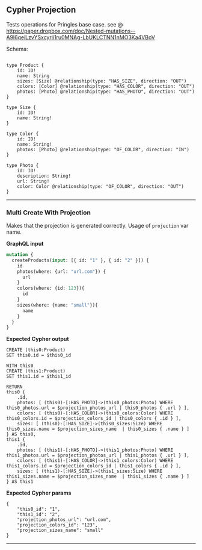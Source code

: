 ## Cypher Projection

Tests operations for Pringles base case. see @ https://paper.dropbox.com/doc/Nested-mutations--A9l6qeiLzvYSxcyrii1ru0MNAg-LbUKLCTNN1nMO3Ka4VBoV

Schema:

```schema

type Product {
    id: ID!
    name: String
    sizes: [Size] @relationship(type: "HAS_SIZE", direction: "OUT")
    colors: [Color] @relationship(type: "HAS_COLOR", direction: "OUT")
    photos: [Photo] @relationship(type: "HAS_PHOTO", direction: "OUT")
}

type Size {
    id: ID!
    name: String!
}

type Color {
    id: ID!
    name: String!
    photos: [Photo] @relationship(type: "OF_COLOR", direction: "IN")
}

type Photo {
    id: ID!
    description: String!
    url: String!
    color: Color @relationship(type: "OF_COLOR", direction: "OUT")
}
```

---

### Multi Create With Projection

Makes that the projection is generated correctly. Usage of `projection` var name.

**GraphQL input**

```graphql
mutation {
  createProducts(input: [{ id: "1" }, { id: "2" }]) {
    id
    photos(where: {url: "url.com"}) {
      url
    }
    colors(where: {id: 123}){
      id
    }
    sizes(where: {name: "small"}){
      name
    }
  }
}
```

**Expected Cypher output**

```cypher
CREATE (this0:Product)
SET this0.id = $this0_id

WITH this0
CREATE (this1:Product)
SET this1.id = $this1_id

RETURN 
this0 { 
    .id,
    photos: [ (this0)-[:HAS_PHOTO]->(this0_photos:Photo) WHERE this0_photos.url = $projection_photos_url | this0_photos { .url } ],
    colors: [ (this0)-[:HAS_COLOR]->(this0_colors:Color) WHERE this0_colors.id = $projection_colors_id | this0_colors { .id } ],
    sizes: [ (this0)-[:HAS_SIZE]->(this0_sizes:Size) WHERE this0_sizes.name = $projection_sizes_name  | this0_sizes { .name } ]
} AS this0,
this1 { 
    .id,
    photos: [ (this1)-[:HAS_PHOTO]->(this1_photos:Photo) WHERE this1_photos.url = $projection_photos_url | this1_photos { .url } ],
    colors: [ (this1)-[:HAS_COLOR]->(this1_colors:Color) WHERE this1_colors.id = $projection_colors_id | this1_colors { .id } ],
    sizes: [ (this1)-[:HAS_SIZE]->(this1_sizes:Size) WHERE this1_sizes.name = $projection_sizes_name  | this1_sizes { .name } ]
} AS this1
```

**Expected Cypher params**

```cypher-params
{
    "this0_id": "1",
    "this1_id": "2",
    "projection_photos_url": "url.com", 
    "projection_colors_id": "123",
    "projection_sizes_name": "small"
}
```

---